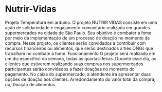 # Nutrir-Vidas
Projeto Temperatura em arduino.
O projeto NUTRIR VIDAS consiste em uma ação de solidariedade e engajamento comunitário realizada em grandes supermercados na cidade de São Paulo. Seu objetivo é combater a fome por meio da implementação de um processo de doação no momento da compra. Nesse projeto, os clientes serão convidados a contribuir com recursos financeiros ou alimentos, que serão destinados a três ONGs que trabalham no combate à fome.
Funcionamento
O projeto será realizado em um dia específico da semana, todas as quartas-feiras. Durante esse dia, os clientes que estiverem realizando suas compras nos supermercados participantes serão convidados a fazer doações no momento do pagamento.
No caixa do supermercado, a atendente irá apresentar duas opções de doação aos clientes:
Arredondamento do valor total da compra; ou,
Doação de alimentos.

